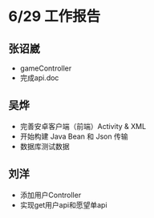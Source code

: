 # 6/29 工作报告
## 张诏崴
- gameController
- 完成api.doc

## 吴烨
- 完善安卓客户端（前端）Activity & XML 
- 开始构建 Java Bean 和 Json 传输
- 数据库测试数据

## 刘洋
- 添加用户Controller 
- 实现get用户api和愿望单api
